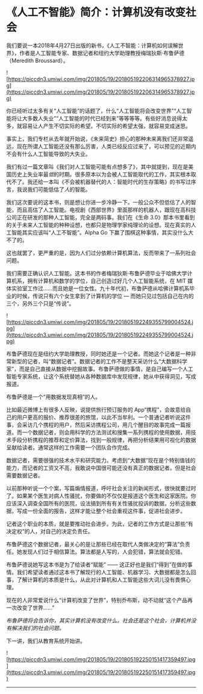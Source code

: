 # 《人工不智能》简介：计算机没有改变社会

我们要说一本2018年4月27日出版的新书，《人工不智能：计算机如何误解世界》，作者是人工智能专家、数据记者和纽约大学助理教授梅瑞狄斯·布鲁萨德（Meredith Broussard）。

![https://piccdn3.umiwi.com/img/201805/19/201805192206314965378927.jpg](https://piccdn3.umiwi.com/img/201805/19/201805192206314965378927.jpg)

你已经听过太多有关“人工智能”的话题了，什么“人工智能将会改变世界”“人工智能将让大多数人失业”“人工智能的时代已经到来”等等等等。有些好消息说得太多，就容易让人产生不切实际的希望。不切实际的希望太强，就容易变成迷思。

事实上，我们专栏从去年就开始说，《未来简史》担心的那种未来离我们还非常遥远，现在所谓人工智能还没有那么厉害，人类已经反应过来了，可以预见的近期内不会有什么人工智能导致的大失业。

我们有过一篇文章叫《我们对人工智能可能有点想多了》，其中就提到，现在是美国历史上失业率最*低*的时期。很多原本以为会被人工智能取代的工作，其实根本取代不了。我还给一本叫《不会被机器替代的人：智能时代的生存策略》的书写过序言，我说我们可能低估了*人*的智能。

我们这次要说的这本书，则是想让你进一步冷静一下。一般公众不但低估了人的智能，而且高估了人工智能。电视剧《西部世界》里面那样的机器人，跟现在高科技公司正在研发的那种人工智能，完全是两码事。我们在《生命 3.0》那本书里看到的关于未来人工智能的种种设想，也都只是物理学家纯理论的设想。现在真实的人工智能其实应该叫“人工不智能”。Alpha Go 下赢了围棋这种事情，其实没什么大不了的。

这也就罢了，更严重的是，因为人们过分依赖计算机算法，反而带来了一系列社会问题。

我们需要正确认识人工智能。这本书的作者梅瑞狄斯·布鲁萨德毕业于哈佛大学计算机系，拥有计算机和数学的学位，自己创造过好几个人工智能系统，在 MIT 媒体实验室工作过……而且她是一位女性。九十年代初，布鲁萨德从哈佛计算机系毕业的时候，传说只有六个女生拿到了计算机的学位 — 而她只见过包括自己在内的三个，另外三个只是“传说”。

![https://piccdn3.umiwi.com/img/201805/19/201805192249355799004524.jpg](https://piccdn3.umiwi.com/img/201805/19/201805192249355799004524.jpg)

布鲁萨德现在是纽约大学助理教授，同时她还是一个记者。而她这个记者是一种非常新型的记者，叫“数据记者”。数据记者的工作不是整天采访什么“大数据科学家”，而是自己直接从数据中挖掘故事。布鲁萨德做的事情，是自己编写一个人工智能专家系统，让这个系统替她从各种数据库中发现规律，她从中获得洞见，写成报道。

布鲁萨德是一个“用数据发现真相”的人。

比如最近微博上有很多人反映，说提供旅行预订服务的 App“携程”，会故意给自己的用户更高的报价、推荐很差的旅馆，以此不当牟利。一个普通记者听说这件事，会采访几个携程的用户，然后采访携程公司，用几个醒目的故事完成一篇报道。而一个数据记者，则会用科学的方法测试和搜集一系列携程的使用数据，用技术手段分析携程的推荐和定价算法，找到一般规律，再把分析结果用可视化的数据呈献给读者。通常这样的工作需要一个团队合作完成。

数据记者，需要很强的技术水平和研究能力。考虑到“大数据”现在是个特别值钱的能力，而记者的工资又不高，我敢说中国很可能还没有真正的数据记者。但是社会需要数据记者。

以前那种听说一个个案，写篇煽情报道，呼吁社会关注的新闻形式，很快就要过时了。如果某个医生对病人性骚扰，你要做的不仅仅是报道这个医生和这家医院。你应该深入调查全国所有的医院，设法搞到所有有关性骚扰投诉的数据，分析这些数据，写成一份全面的报告，这样才能让整个社会重视这件事，促进社会进步。

记者这个职业的本质，就是要推动社会进步。为此，记者的工作方式是让那些“有决定权”的人，对自己的决定负责任。

布鲁萨德这个数据记者，最关心的是让那些已经在取代人类做决定的“算法”负责任。她发现人们过于相信算法。算法都是人写的，人会犯错，算法就会犯错。

布鲁萨德说她写这本书是为了给读者“赋能” —— 这正好也是我们“得到”在做的事情。我们希望读者通过这本书了解现行的人工智能、机器学习、大数据都是怎么回事，了解计算机的本质是什么，从此对计算机和人工智能这些大词儿没有畏惧心理。

现在的人非常爱说什么“计算机改变了世界”，特别乔布斯，动不动就“这个产品再一次改变了世界……”

 *布鲁萨德将会告诉你，其实计算机没有改变什么。社会还是这个社会，计算机并没有解决我们的社会问题。*

下一讲，我们从教育系统开始讲。

![https://piccdn3.umiwi.com/img/201805/19/201805192250151417359497.jpg](https://piccdn3.umiwi.com/img/201805/19/201805192250151417359497.jpg)

---
